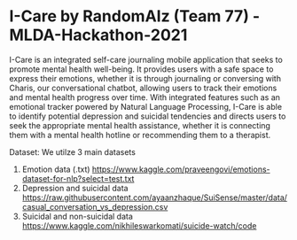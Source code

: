# I-Care by RandomAIz (Team 77) - MLDA-Hackathon-2021
I-Care is an integrated self-care journaling mobile application that seeks to promote mental health well-being. It provides users with a safe space to express their emotions, whether it is through journaling or conversing with Charis, our conversational chatbot, allowing users  to track their emotions and mental health progress over time. With integrated features such as an emotional tracker powered by Natural Language Processing, I-Care is able to identify potential depression and suicidal tendencies and directs users to seek the appropriate mental health assistance, whether it is connecting them with a mental health hotline or recommending them to a therapist. 


Dataset:
We utilze 3 main datasets
1) Emotion data (.txt) https://www.kaggle.com/praveengovi/emotions-dataset-for-nlp?select=test.txt
2) Depression and suicidal data https://raw.githubusercontent.com/ayaanzhaque/SuiSense/master/data/casual_conversation_vs_depression.csv
3) Suicidal and non-suicidal data https://www.kaggle.com/nikhileswarkomati/suicide-watch/code
